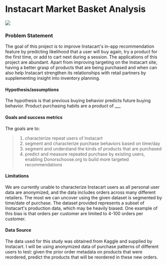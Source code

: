 # Instacart Market Basket Analysis

<img src = 'https://d2guulkeunn7d8.cloudfront.net/assets/beetstrap/brand/logo@3x-c01b12eeb889d8665611740b281d76fa1cf88d06bcbd8a50dbcae6baecdbe9da.png'>

### Problem Statement
The goal of this project is to improve Instacart's in-app recommendation feature by predicting likelihood that a user will buy again, try a product for the first time, or add to cart next during a session.
The applications of this project are abundant. Apart from improving targeting on the Instacart site, having a better grasp of products that are being purchased and when can also help Instacart strengthen its relationships with retail partners by supplementing insight into inventory planning. 


#### Hypothesis/assumptions
The hypothesis is that previous buying behavior predicts future buying behavior. 
Product purchasing habits are a product of ___

#### Goals and success metrics
The goals are to: <br>
> 1. characterize repeat users of Instacart <br>
> 2. segment and characterize purchase behaviors based on time/day <br>
> 3. segment and understand the kinds of products that are purchased <br>
> 4. predict and measure repeated purchase by existing users, enabling Donorschoose.org to build more targeted recommendations
#### Limitations 
We are currently unable to characterize Instacart users as all personal user data are anonymized, and the data includes orders across many different retailers. The most we can uncover using the given dataset is segmented by time/date of purchase. The dataset provided represents a subset of Instacart's production data, which may be heavily biased. One example of this bias is that orders per customer are limited to 4-100 orders per customer. 

#### Data Source 
The data used for this study was obtained from Kaggle and supplied by Instacart. I will be using anonymized data of purchase patterns of different users to test: given the prior order metadata on products that were reordered, predict the products that will be reordered in these new orders.

